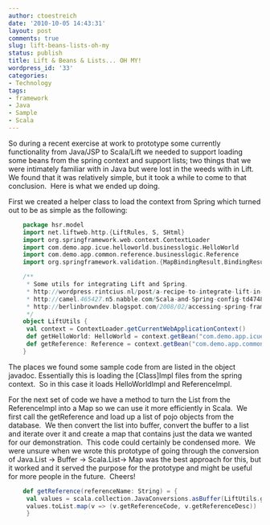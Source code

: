 ```yaml
---
author: ctoestreich
date: '2010-10-05 14:43:31'
layout: post
comments: true
slug: lift-beans-lists-oh-my
status: publish
title: Lift & Beans & Lists... OH MY!
wordpress_id: '33'
categories:
- Technology
tags:
- framework
- Java
- Sample
- Scala
---
```


So during a recent exercise at work to prototype some currently functionality
from Java/JSP to Scala/Lift we needed to support loading some beans from the
spring context and support lists; two things that we were intimately familiar
with in Java but were lost in the weeds with in Lift.  We found that it was
relatively simple, but it took a while to come to that conclusion.  Here is
what we ended up doing.

First we created a helper class to load the context from Spring which turned
out to be as simple as the following:

``` scala
    package hsr.model
    import net.liftweb.http.{LiftRules, S, SHtml}
    import org.springframework.web.context.ContextLoader
    import com.demo.app.icue.helloworld.businesslogic.HelloWorld
    import com.demo.app.common.reference.businesslogic.Reference
    import org.springframework.validation.{MapBindingResult,BindingResult,FieldError,ObjectError}

    /**
     * Some utils for integrating Lift and Spring.
     * http://wordpress.rintcius.nl/post/a-recipe-to-integrate-lift-in-an-existing-spring-based-web-application
     * http://camel.465427.n5.nabble.com/Scala-and-Spring-config-td474898.html
     * http://berlinbrowndev.blogspot.com/2008/02/accessing-spring-framework-from-liftweb.html
     */
    object LiftUtils {
     val context = ContextLoader.getCurrentWebApplicationContext()
     def getHelloWorld: HelloWorld = context.getBean("com.demo.app.icue.helloworld.businesslogic.HelloWorld").asInstanceOf[HelloWorld]
     def getReference: Reference = context.getBean("com.demo.app.common.reference.businesslogic.Reference").asInstanceOf[Reference]
    }
```

The places we found some sample code from are listed in the object javadoc.
Essentially this is loading the [Class]Impl files from the spring context.  So
in this case it loads HelloWorldImpl and ReferenceImpl.

For the next set of code we have a method to turn the List<ReferenceCode> from
the ReferenceImpl into a Map so we can use it more efficiently in Scala.  We
first call the getReference and load up a list of pojo objects from the
database.  We then convert the list into buffer, convert the buffer to a list
and iterate over it and create a map that contains just the data we wanted for
our demonstration.  This code could certainly be condensed more.  We were
unsure when we wrote this prototype of going through the conversion of
Java.List -> Buffer -> Scala.List-> Map was the best approach for this, but it
worked and it served the purpose for the prototype and might be useful for
more people in the future.  Cheers!

``` scala
    def getReference(referenceName: String) = {
     val values = scala.collection.JavaConversions.asBuffer(LiftUtils.getReference.list(referenceName))
     values.toList.map(v => (v.getReferenceCode, v.getReferenceDesc))
     }
```
